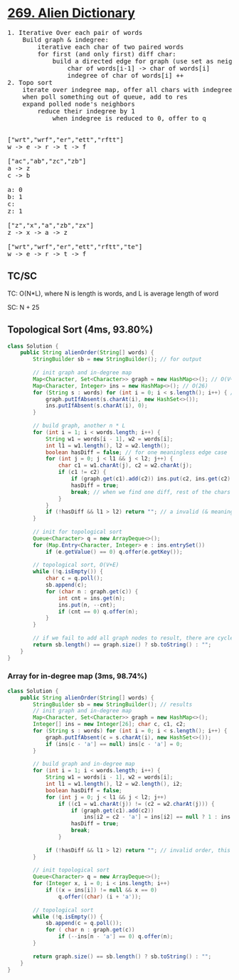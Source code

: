 # [269. Alien Dictionary](https://leetcode.com/problems/alien-dictionary/)

<pre>
1. Iterative Over each pair of words
    Build graph & indegree:
        iterative each char of two paired words
        for first (and only first) diff char:
            build a directed edge for graph (use set as neighbors for de-dup):
                char of words[i-1] -> char of words[i]
                indegree of char of words[i] ++
2. Topo sort
    iterate over indegree map, offer all chars with indegree 0 to q
    when poll something out of queue, add to res
    expand polled node's neighbors
        reduce their indegree by 1
            when indegree is reduced to 0, offer to q
            
            
["wrt","wrf","er","ett","rftt"]
w -> e -> r -> t -> f

["ac","ab","zc","zb"]
a -> z
c -> b

a: 0
b: 1
c: 
z: 1

["z","x","a","zb","zx"]
z -> x -> a -> z

["wrt","wrf","er","ett","rftt","te"]
w -> e -> r -> t -> f</pre>
## TC/SC
TC: O(N*L), where N is length is words, and L is average length of word

SC: N + 25
## Topological Sort (4ms, 93.80%)
```java
class Solution {
    public String alienOrder(String[] words) {
        StringBuilder sb = new StringBuilder(); // for output
        
        // init graph and in-degree map
        Map<Character, Set<Character>> graph = new HashMap<>(); // O(V+E): 26 + words.length - 1: 25 + n
        Map<Character, Integer> ins = new HashMap<>(); // O(26)
        for (String s : words) for (int i = 0; i < s.length(); i++) { // n * L, L is avg length of word
            graph.putIfAbsent(s.charAt(i), new HashSet<>());
            ins.putIfAbsent(s.charAt(i), 0);
        }
            
        // build graph, another n * L
        for (int i = 1; i < words.length; i++) {
            String w1 = words[i - 1], w2 = words[i];
            int l1 = w1.length(), l2 = w2.length();
            boolean hasDiff = false; // for one meaningless edge case
            for (int j = 0; j < l1 && j < l2; j++) {
                char c1 = w1.charAt(j), c2 = w2.charAt(j);
                if (c1 != c2) {
                    if (graph.get(c1).add(c2)) ins.put(c2, ins.get(c2) + 1);
                    hasDiff = true;
                    break; // when we find one diff, rest of the chars doesn't matter
                }
            }
            if (!hasDiff && l1 > l2) return ""; // a invalid (& meaningless) corner case
        }
        
        // init for topological sort
        Queue<Character> q = new ArrayDeque<>();
        for (Map.Entry<Character, Integer> e : ins.entrySet())
            if (e.getValue() == 0) q.offer(e.getKey());
        
        // topological sort, O(V+E)
        while (!q.isEmpty()) {
            char c = q.poll();
            sb.append(c);
            for (char n : graph.get(c)) {
                int cnt = ins.get(n);
                ins.put(n, --cnt);
                if (cnt == 0) q.offer(n);
            }
        }
        
        // if we fail to add all graph nodes to result, there are cycles, return ""
        return sb.length() == graph.size() ? sb.toString() : "";
    }
}
```
### Array for in-degree map (3ms, 98.74%)
```java
class Solution {
    public String alienOrder(String[] words) {
        StringBuilder sb = new StringBuilder(); // results
        // init graph and in-degree map
        Map<Character, Set<Character>> graph = new HashMap<>();
        Integer[] ins = new Integer[26]; char c, c1, c2;
        for (String s : words) for (int i = 0; i < s.length(); i++) {
            graph.putIfAbsent(c = s.charAt(i), new HashSet<>());
            if (ins[c - 'a'] == null) ins[c - 'a'] = 0;
        }
        
        // build graph and in-degree map
        for (int i = 1; i < words.length; i++) {
            String w1 = words[i - 1], w2 = words[i];
            int l1 = w1.length(), l2 = w2.length(), i2;
            boolean hasDiff = false;
            for (int j = 0; j < l1 && j < l2; j++)
                if ((c1 = w1.charAt(j)) != (c2 = w2.charAt(j))) {
                    if (graph.get(c1).add(c2))
                        ins[i2 = c2 - 'a'] = ins[i2] == null ? 1 : ins[i2] + 1;
                    hasDiff = true;
                    break;
                }
            
            if (!hasDiff && l1 > l2) return ""; // invalid order, this corner case shouldn't exist
        }
                
        // init topological sort
        Queue<Character> q = new ArrayDeque<>();
        for (Integer x, i = 0; i < ins.length; i++)
            if ((x = ins[i]) != null && x == 0)
                q.offer((char) (i + 'a'));
                
        // topological sort
        while (!q.isEmpty()) {
            sb.append(c = q.poll());
            for ( char n : graph.get(c))
                if (--ins[n - 'a'] == 0) q.offer(n);
        }
                
        return graph.size() == sb.length() ? sb.toString() : "";
    }
}
```